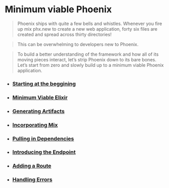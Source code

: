 # Minimum viable Phoenix

> Phoenix ships with quite a few bells and whistles. Whenever you fire up mix phx.new to create a new web application, forty six files are created and spread across thirty directories!

> This can be overwhelming to developers new to Phoenix.

> To build a better understanding of the framework and how all of its moving pieces interact, let’s strip Phoenix down to its bare bones. Let’s start from zero and slowly build up to a minimum viable Phoenix application.

- ### [Starting at the beggining](http://www.petecorey.com/blog/2019/05/20/minimum-viable-phoenix/#starting-at-the-beginning)

- ### [Minimum Viable Elixir](http://www.petecorey.com/blog/2019/05/20/minimum-viable-phoenix/#minimum-viable-elixir)

- ### [Generating Artifacts](http://www.petecorey.com/blog/2019/05/20/minimum-viable-phoenix/#generating-artifacts)

- ### [Incorporating Mix](http://www.petecorey.com/blog/2019/05/20/minimum-viable-phoenix/#incorporating-mix)

- ### [Pulling in Dependencies](http://www.petecorey.com/blog/2019/05/20/minimum-viable-phoenix/#pulling-in-dependencies)

- ### [Introducing the Endpoint](http://www.petecorey.com/blog/2019/05/20/minimum-viable-phoenix/#introducing-the-endpoint)

- ### [Adding a Route](http://www.petecorey.com/blog/2019/05/20/minimum-viable-phoenix/#adding-a-route)

- ### [Handling Errors](http://www.petecorey.com/blog/2019/05/20/minimum-viable-phoenix/#handling-errors)


